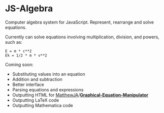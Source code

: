 JS-Algebra
==========

Computer algebra system for JavaScript. Represent, rearrange and solve equations.

Currently can solve equations involving multiplication, division, and powers, such as:

```
E = m * c**2
Ek = 1/2 * m * v**2
```

Coming soon:
- Substituting values into an equation
- Addition and subtraction
- Better interface
- Parsing equations and expressions
- Outputting HTML for [MatthewJA]/**[Graphical-Equation-Manipulator]**
- Outputting LaTeX code
- Outputting Mathematica code


[MatthewJA]: http://github.com/MatthewJA
[Graphical-Equation-Manipulator]: http://github.com/MatthewJA/Graphical-Equation-Manipulator
